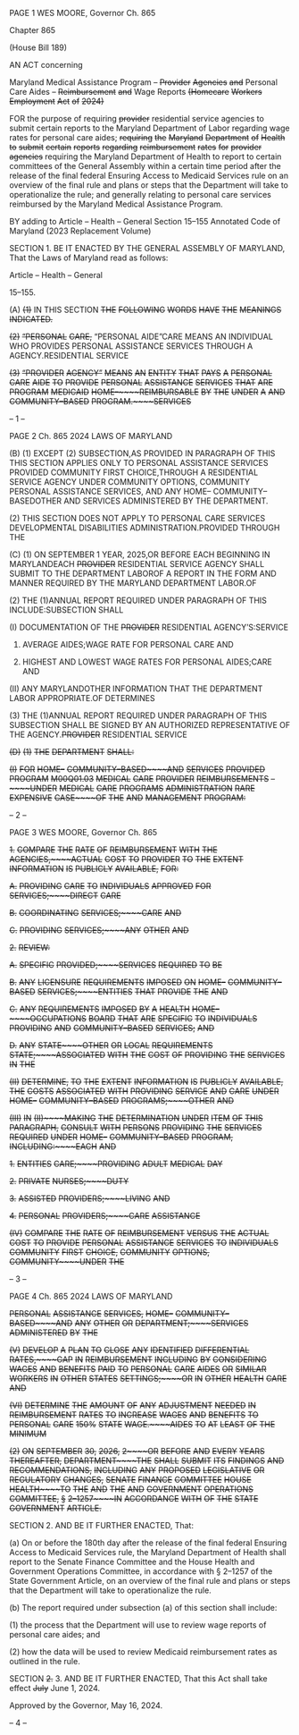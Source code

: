 PAGE 1
WES MOORE, Governor Ch. 865

Chapter 865

(House Bill 189)

AN ACT concerning

Maryland Medical Assistance Program – ~~Provider~~ ~~Agencies~~ ~~and~~ Personal Care
Aides – ~~Reimbursement~~ ~~and~~ Wage Reports
~~(Homecare~~ ~~Workers~~ ~~Employment~~ ~~Act~~ ~~of~~ ~~2024)~~

FOR the purpose of requiring ~~provider~~ residential service agencies to submit certain reports
to the Maryland Department of Labor regarding wage rates for personal care aides;
~~requiring~~ ~~the~~ ~~Maryland~~ ~~Department~~ ~~of~~ ~~Health~~ ~~to~~ ~~submit~~ ~~certain~~ ~~reports~~ ~~regarding~~
~~reimbursement~~ ~~rates~~ ~~for~~ ~~provider~~ ~~agencies~~ requiring the Maryland Department of
Health to report to certain committees of the General Assembly within a certain time
period after the release of the final federal Ensuring Access to Medicaid Services rule
on an overview of the final rule and plans or steps that the Department will take to
operationalize the rule; and generally relating to personal care services reimbursed
by the Maryland Medical Assistance Program.

BY adding to
Article – Health – General
Section 15–155
Annotated Code of Maryland
(2023 Replacement Volume)

SECTION 1. BE IT ENACTED BY THE GENERAL ASSEMBLY OF MARYLAND,
That the Laws of Maryland read as follows:

Article – Health – General

15–155.

(A) ~~(1)~~ IN THIS SECTION ~~THE~~ ~~FOLLOWING~~ ~~WORDS~~ ~~HAVE~~ ~~THE~~ ~~MEANINGS~~
~~INDICATED.~~

~~(2)~~ ~~“PERSONAL~~ ~~CARE,~~ “PERSONAL AIDE”CARE MEANS AN
INDIVIDUAL WHO PROVIDES PERSONAL ASSISTANCE SERVICES THROUGH A
AGENCY.RESIDENTIAL SERVICE

~~(3)~~ ~~“PROVIDER~~ ~~AGENCY”~~ ~~MEANS~~ ~~AN~~ ~~ENTITY~~ ~~THAT~~ ~~PAYS~~ ~~A~~ ~~PERSONAL~~
~~CARE~~ ~~AIDE~~ ~~TO~~ ~~PROVIDE~~ ~~PERSONAL~~ ~~ASSISTANCE~~ ~~SERVICES~~ ~~THAT~~ ~~ARE~~
~~PROGRAM~~ ~~MEDICAID~~ ~~HOME–~~~~REIMBURSABLE~~ ~~BY~~ ~~THE~~ ~~UNDER~~ ~~A~~ ~~AND~~
~~COMMUNITY–BASED~~ ~~PROGRAM.~~~~SERVICES~~

– 1 –

PAGE 2
Ch. 865 2024 LAWS OF MARYLAND

(B) (1) EXCEPT (2) SUBSECTION,AS PROVIDED IN PARAGRAPH OF THIS
THIS SECTION APPLIES ONLY TO PERSONAL ASSISTANCE SERVICES PROVIDED
COMMUNITY FIRST CHOICE,THROUGH A RESIDENTIAL SERVICE AGENCY UNDER
COMMUNITY OPTIONS, COMMUNITY PERSONAL ASSISTANCE SERVICES, AND ANY
HOME– COMMUNITY–BASEDOTHER AND SERVICES ADMINISTERED BY THE
DEPARTMENT.

(2) THIS SECTION DOES NOT APPLY TO PERSONAL CARE SERVICES
DEVELOPMENTAL DISABILITIES ADMINISTRATION.PROVIDED THROUGH THE

(C) (1) ON SEPTEMBER 1 YEAR, 2025,OR BEFORE EACH BEGINNING IN
MARYLANDEACH ~~PROVIDER~~ RESIDENTIAL SERVICE AGENCY SHALL SUBMIT TO THE
DEPARTMENT LABOROF A REPORT IN THE FORM AND MANNER REQUIRED BY THE
MARYLAND DEPARTMENT LABOR.OF

(2) THE (1)ANNUAL REPORT REQUIRED UNDER PARAGRAPH OF THIS
INCLUDE:SUBSECTION SHALL

(I) DOCUMENTATION OF THE ~~PROVIDER~~ RESIDENTIAL
AGENCY’S:SERVICE

1. AVERAGE AIDES;WAGE RATE FOR PERSONAL CARE
AND

2. HIGHEST AND LOWEST WAGE RATES FOR PERSONAL
AIDES;CARE AND

(II) ANY MARYLANDOTHER INFORMATION THAT THE
DEPARTMENT LABOR APPROPRIATE.OF DETERMINES

(3) THE (1)ANNUAL REPORT REQUIRED UNDER PARAGRAPH OF THIS
SUBSECTION SHALL BE SIGNED BY AN AUTHORIZED REPRESENTATIVE OF THE
AGENCY.~~PROVIDER~~ RESIDENTIAL SERVICE

~~(D)~~ ~~(1)~~ ~~THE~~ ~~DEPARTMENT~~ ~~SHALL:~~

~~(I)~~ ~~FOR~~ ~~HOME–~~ ~~COMMUNITY–BASED~~~~AND~~ ~~SERVICES~~ ~~PROVIDED~~
~~PROGRAM~~ ~~M00Q01.03~~ ~~MEDICAL~~ ~~CARE~~ ~~PROVIDER~~ ~~REIMBURSEMENTS~~ ~~–~~~~UNDER~~
~~MEDICAL~~ ~~CARE~~ ~~PROGRAMS~~ ~~ADMINISTRATION~~ ~~RARE~~ ~~EXPENSIVE~~ ~~CASE~~~~OF~~ ~~THE~~ ~~AND~~
~~MANAGEMENT~~ ~~PROGRAM:~~

– 2 –

PAGE 3
WES MOORE, Governor Ch. 865

~~1.~~ ~~COMPARE~~ ~~THE~~ ~~RATE~~ ~~OF~~ ~~REIMBURSEMENT~~ ~~WITH~~ ~~THE~~
~~AGENCIES,~~~~ACTUAL~~ ~~COST~~ ~~TO~~ ~~PROVIDER~~ ~~TO~~ ~~THE~~ ~~EXTENT~~ ~~INFORMATION~~ ~~IS~~ ~~PUBLICLY~~
~~AVAILABLE,~~ ~~FOR:~~

~~A.~~ ~~PROVIDING~~ ~~CARE~~ ~~TO~~ ~~INDIVIDUALS~~ ~~APPROVED~~ ~~FOR~~
~~SERVICES;~~~~DIRECT~~ ~~CARE~~

~~B.~~ ~~COORDINATING~~ ~~SERVICES;~~~~CARE~~ ~~AND~~

~~C.~~ ~~PROVIDING~~ ~~SERVICES;~~~~ANY~~ ~~OTHER~~ ~~AND~~

~~2.~~ ~~REVIEW:~~

~~A.~~ ~~SPECIFIC~~ ~~PROVIDED;~~~~SERVICES~~ ~~REQUIRED~~ ~~TO~~ ~~BE~~

~~B.~~ ~~ANY~~ ~~LICENSURE~~ ~~REQUIREMENTS~~ ~~IMPOSED~~ ~~ON~~
~~HOME–~~ ~~COMMUNITY–BASED~~ ~~SERVICES;~~~~ENTITIES~~ ~~THAT~~ ~~PROVIDE~~ ~~THE~~ ~~AND~~

~~C.~~ ~~ANY~~ ~~REQUIREMENTS~~ ~~IMPOSED~~ ~~BY~~ ~~A~~ ~~HEALTH~~
~~HOME–~~~~OCCUPATIONS~~ ~~BOARD~~ ~~THAT~~ ~~ARE~~ ~~SPECIFIC~~ ~~TO~~ ~~INDIVIDUALS~~ ~~PROVIDING~~ ~~AND~~
~~COMMUNITY–BASED~~ ~~SERVICES;~~ ~~AND~~

~~D.~~ ~~ANY~~ ~~STATE~~~~OTHER~~ ~~OR~~ ~~LOCAL~~ ~~REQUIREMENTS~~
~~STATE;~~~~ASSOCIATED~~ ~~WITH~~ ~~THE~~ ~~COST~~ ~~OF~~ ~~PROVIDING~~ ~~THE~~ ~~SERVICES~~ ~~IN~~ ~~THE~~

~~(II)~~ ~~DETERMINE,~~ ~~TO~~ ~~THE~~ ~~EXTENT~~ ~~INFORMATION~~ ~~IS~~ ~~PUBLICLY~~
~~AVAILABLE,~~ ~~THE~~ ~~COSTS~~ ~~ASSOCIATED~~ ~~WITH~~ ~~PROVIDING~~ ~~SERVICE~~ ~~AND~~ ~~CARE~~ ~~UNDER~~
~~HOME–~~ ~~COMMUNITY–BASED~~ ~~PROGRAMS;~~~~OTHER~~ ~~AND~~

~~(III)~~ ~~IN~~ ~~(II)~~~~MAKING~~ ~~THE~~ ~~DETERMINATION~~ ~~UNDER~~ ~~ITEM~~ ~~OF~~ ~~THIS~~
~~PARAGRAPH,~~ ~~CONSULT~~ ~~WITH~~ ~~PERSONS~~ ~~PROVIDING~~ ~~THE~~ ~~SERVICES~~ ~~REQUIRED~~ ~~UNDER~~
~~HOME–~~ ~~COMMUNITY–BASED~~ ~~PROGRAM,~~ ~~INCLUDING:~~~~EACH~~ ~~AND~~

~~1.~~ ~~ENTITIES~~ ~~CARE;~~~~PROVIDING~~ ~~ADULT~~ ~~MEDICAL~~ ~~DAY~~

~~2.~~ ~~PRIVATE~~ ~~NURSES;~~~~DUTY~~

~~3.~~ ~~ASSISTED~~ ~~PROVIDERS;~~~~LIVING~~ ~~AND~~

~~4.~~ ~~PERSONAL~~ ~~PROVIDERS;~~~~CARE~~ ~~ASSISTANCE~~

~~(IV)~~ ~~COMPARE~~ ~~THE~~ ~~RATE~~ ~~OF~~ ~~REIMBURSEMENT~~ ~~VERSUS~~ ~~THE~~
~~ACTUAL~~ ~~COST~~ ~~TO~~ ~~PROVIDE~~ ~~PERSONAL~~ ~~ASSISTANCE~~ ~~SERVICES~~ ~~TO~~ ~~INDIVIDUALS~~
~~COMMUNITY~~ ~~FIRST~~ ~~CHOICE,~~ ~~COMMUNITY~~ ~~OPTIONS,~~ ~~COMMUNITY~~~~UNDER~~ ~~THE~~

– 3 –

PAGE 4
Ch. 865 2024 LAWS OF MARYLAND

~~PERSONAL~~ ~~ASSISTANCE~~ ~~SERVICES,~~ ~~HOME–~~ ~~COMMUNITY–BASED~~~~AND~~ ~~ANY~~ ~~OTHER~~ ~~OR~~
~~DEPARTMENT;~~~~SERVICES~~ ~~ADMINISTERED~~ ~~BY~~ ~~THE~~

~~(V)~~ ~~DEVELOP~~ ~~A~~ ~~PLAN~~ ~~TO~~ ~~CLOSE~~ ~~ANY~~ ~~IDENTIFIED~~ ~~DIFFERENTIAL~~
~~RATES,~~~~GAP~~ ~~IN~~ ~~REIMBURSEMENT~~ ~~INCLUDING~~ ~~BY~~ ~~CONSIDERING~~ ~~WAGES~~ ~~AND~~
~~BENEFITS~~ ~~PAID~~ ~~TO~~ ~~PERSONAL~~ ~~CARE~~ ~~AIDES~~ ~~OR~~ ~~SIMILAR~~ ~~WORKERS~~ ~~IN~~ ~~OTHER~~ ~~STATES~~
~~SETTINGS;~~~~OR~~ ~~IN~~ ~~OTHER~~ ~~HEALTH~~ ~~CARE~~ ~~AND~~

~~(VI)~~ ~~DETERMINE~~ ~~THE~~ ~~AMOUNT~~ ~~OF~~ ~~ANY~~ ~~ADJUSTMENT~~ ~~NEEDED~~ ~~IN~~
~~REIMBURSEMENT~~ ~~RATES~~ ~~TO~~ ~~INCREASE~~ ~~WAGES~~ ~~AND~~ ~~BENEFITS~~ ~~TO~~ ~~PERSONAL~~ ~~CARE~~
~~150%~~ ~~STATE~~ ~~WAGE.~~~~AIDES~~ ~~TO~~ ~~AT~~ ~~LEAST~~ ~~OF~~ ~~THE~~ ~~MINIMUM~~

~~(2)~~ ~~ON~~ ~~SEPTEMBER~~ ~~30,~~ ~~2026,~~ ~~2~~~~OR~~ ~~BEFORE~~ ~~AND~~ ~~EVERY~~ ~~YEARS~~
~~THEREAFTER,~~ ~~DEPARTMENT~~~~THE~~ ~~SHALL~~ ~~SUBMIT~~ ~~ITS~~ ~~FINDINGS~~ ~~AND~~
~~RECOMMENDATIONS,~~ ~~INCLUDING~~ ~~ANY~~ ~~PROPOSED~~ ~~LEGISLATIVE~~ ~~OR~~ ~~REGULATORY~~
~~CHANGES,~~ ~~SENATE~~ ~~FINANCE~~ ~~COMMITTEE~~ ~~HOUSE~~ ~~HEALTH~~~~TO~~ ~~THE~~ ~~AND~~ ~~THE~~ ~~AND~~
~~GOVERNMENT~~ ~~OPERATIONS~~ ~~COMMITTEE,~~ ~~§~~ ~~2–1257~~~~IN~~ ~~ACCORDANCE~~ ~~WITH~~ ~~OF~~ ~~THE~~
~~STATE~~ ~~GOVERNMENT~~ ~~ARTICLE.~~

SECTION 2. AND BE IT FURTHER ENACTED, That:

(a) On or before the 180th day after the release of the final federal Ensuring
Access to Medicaid Services rule, the Maryland Department of Health shall report to the
Senate Finance Committee and the House Health and Government Operations Committee,
in accordance with § 2–1257 of the State Government Article, on an overview of the final
rule and plans or steps that the Department will take to operationalize the rule.

(b) The report required under subsection (a) of this section shall include:

(1) the process that the Department will use to review wage reports of
personal care aides; and

(2) how the data will be used to review Medicaid reimbursement rates as
outlined in the rule.

SECTION ~~2.~~ 3. AND BE IT FURTHER ENACTED, That this Act shall take effect
~~July~~ June 1, 2024.

Approved by the Governor, May 16, 2024.

– 4 –